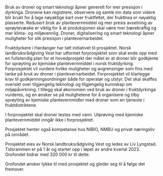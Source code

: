 Bruk av droner og smart teknologi åpner generelt for mer presisjon i dyrkinga. Dronene kan registrere, observere og samle inn data som videre blir brukt for å lage nøyaktige kart over fruktfeltet, der frukttrea er nøyaktig plasserte. Redusert bruk av plantevernmiddel og mer presis avsetning av sprøytevæske er viktig for å at produksjonen skal være mer bærekraftig og mer klima- og miljøvennlig. Droner, digitalisering og smart teknologi åpner muligheter for slik presisjon i plantevernarbeidet.

Fruktdyrkere i Hardanger har tatt initiativet til prosjektet. Norsk landbruksrådgiving Vest har utformet forprosjektet som skal ende opp med en fullstendig plan for et hovedprosjekt der målet er at droner blir godkjente for sprøyting av kjemiske plantevernmiddel i norsk fruktdyrking. Forprosjektet vil vurdere hvilke muligheter og avgrensinger som fins med tanke på bruk av droner i plantevernarbeidet. Forprosjektet vil klarlegge krav til godkjenningsordninger både for operatør og utstyr. Det skal skaffes oversikt over tilgjengelig teknologi og tilgjengelig kunnskap om miljøpåvirkning. I tillegg skal økonomien ved bruk av droner i fruktdyrkinga vurderes, og en ønsker se på mulighetene for å organisere og tilby sprøyting av kjemiske plantevernmidler med droner som en tjeneste i fruktdistriktene.

I forprosjektet skal droner testes med vann. Utprøving med kjemiske plantevernmiddel inngår ikke i forprosjektet.

Prosjektet henter også kompetanse hos NIBIO, NMBU og privat næringsliv på området.  
  
Prosjektet eies av Norsk landbruksrådgiving Vest og ledes av Liv Lyngstad.  
Tidsrammen er på 1 år og starter opp i løpet av andre kvartal 2023.  
Grofondet bidrar med 320 000 kr til dette.  
  
Grofondet ønsker lykke til med prosjektet og gleder seg til å følge det fremover.
